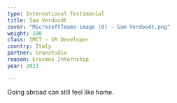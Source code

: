 ```yaml
---
type: International Testimonial
title: Sam Verdoodt
cover: "MicrosoftTeams-image (8) - Sam Verdoodt.png"
weight: 190
class: 3MCT - XR Developer
country: Italy
partner: Granstudio
reason: Erasmus Internship
year: 2023

---
```


Going abroad can still feel like home.
